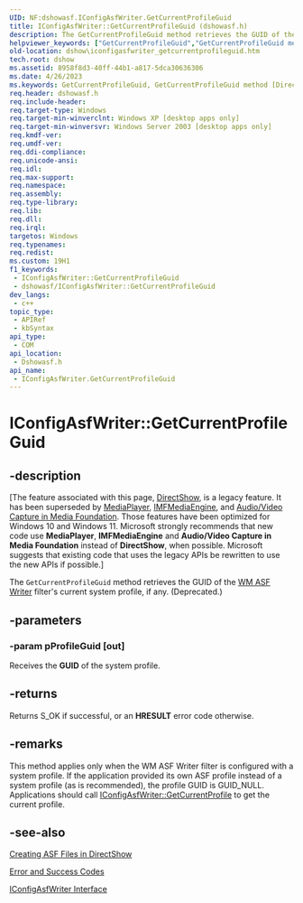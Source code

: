 ```yaml
---
UID: NF:dshowasf.IConfigAsfWriter.GetCurrentProfileGuid
title: IConfigAsfWriter::GetCurrentProfileGuid (dshowasf.h)
description: The GetCurrentProfileGuid method retrieves the GUID of the WM ASF Writer filter's current system profile, if any. (Deprecated.).
helpviewer_keywords: ["GetCurrentProfileGuid","GetCurrentProfileGuid method [DirectShow]","GetCurrentProfileGuid method [DirectShow]","IConfigAsfWriter interface","IConfigAsfWriter interface [DirectShow]","GetCurrentProfileGuid method","IConfigAsfWriter.GetCurrentProfileGuid","IConfigAsfWriter::GetCurrentProfileGuid","IConfigAsfWriterGetCurrentProfileGuid","dshow.iconfigasfwriter_getcurrentprofileguid","dshowasf/IConfigAsfWriter::GetCurrentProfileGuid"]
old-location: dshow\iconfigasfwriter_getcurrentprofileguid.htm
tech.root: dshow
ms.assetid: 8958f8d3-40ff-44b1-a817-5dca30636306
ms.date: 4/26/2023
ms.keywords: GetCurrentProfileGuid, GetCurrentProfileGuid method [DirectShow], GetCurrentProfileGuid method [DirectShow],IConfigAsfWriter interface, IConfigAsfWriter interface [DirectShow],GetCurrentProfileGuid method, IConfigAsfWriter.GetCurrentProfileGuid, IConfigAsfWriter::GetCurrentProfileGuid, IConfigAsfWriterGetCurrentProfileGuid, dshow.iconfigasfwriter_getcurrentprofileguid, dshowasf/IConfigAsfWriter::GetCurrentProfileGuid
req.header: dshowasf.h
req.include-header: 
req.target-type: Windows
req.target-min-winverclnt: Windows XP [desktop apps only]
req.target-min-winversvr: Windows Server 2003 [desktop apps only]
req.kmdf-ver: 
req.umdf-ver: 
req.ddi-compliance: 
req.unicode-ansi: 
req.idl: 
req.max-support: 
req.namespace: 
req.assembly: 
req.type-library: 
req.lib: 
req.dll: 
req.irql: 
targetos: Windows
req.typenames: 
req.redist: 
ms.custom: 19H1
f1_keywords:
 - IConfigAsfWriter::GetCurrentProfileGuid
 - dshowasf/IConfigAsfWriter::GetCurrentProfileGuid
dev_langs:
 - c++
topic_type:
 - APIRef
 - kbSyntax
api_type:
 - COM
api_location:
 - Dshowasf.h
api_name:
 - IConfigAsfWriter.GetCurrentProfileGuid
---
```


# IConfigAsfWriter::GetCurrentProfileGuid


## -description

\[The feature associated with this page, [DirectShow](/windows/win32/directshow/directshow), is a legacy feature. It has been superseded by [MediaPlayer](/uwp/api/Windows.Media.Playback.MediaPlayer), [IMFMediaEngine](/windows/win32/api/mfmediaengine/nn-mfmediaengine-imfmediaengine), and [Audio/Video Capture in Media Foundation](windows/win32/medfound/audio-video-capture-in-media-foundation). Those features have been optimized for Windows 10 and Windows 11. Microsoft strongly recommends that new code use **MediaPlayer**, **IMFMediaEngine** and **Audio/Video Capture in Media Foundation** instead of **DirectShow**, when possible. Microsoft suggests that existing code that uses the legacy APIs be rewritten to use the new APIs if possible.\]

The <code>GetCurrentProfileGuid</code> method retrieves the GUID of the <a href="/windows/desktop/DirectShow/wm-asf-writer-filter">WM ASF Writer</a> filter's current system profile, if any. (Deprecated.)

## -parameters

### -param pProfileGuid [out]

Receives the <b>GUID</b> of the system profile.

## -returns

Returns S_OK if successful, or an <b>HRESULT</b> error code otherwise.

## -remarks

This method applies only when the WM ASF Writer filter is configured with a system profile. If the application provided its own ASF profile instead of a system profile (as is recommended), the profile GUID is GUID_NULL. Applications should call <a href="/windows/desktop/api/dshowasf/nf-dshowasf-iconfigasfwriter-getcurrentprofile">IConfigAsfWriter::GetCurrentProfile</a> to get the current profile.

## -see-also

<a href="/windows/desktop/DirectShow/creating-asf-files-in-directshow">Creating ASF Files in DirectShow</a>



<a href="/windows/desktop/DirectShow/error-and-success-codes">Error and Success Codes</a>



<a href="/windows/desktop/api/dshowasf/nn-dshowasf-iconfigasfwriter">IConfigAsfWriter Interface</a>